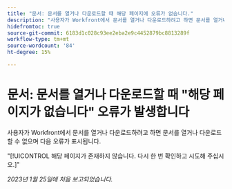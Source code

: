 ```yaml
---
title: "문서: 문서를 열거나 다운로드할 때 해당 페이지에 오류가 없습니다."
description: "사용자가 Workfront에서 문서를 열거나 다운로드하려고 하면 문서를 열거나 다운로드할 수 없으며 오류가 표시됩니다."
hidefromtoc: true
source-git-commit: 6183d1c028c93ee2eba2e9c4452879bc8813289f
workflow-type: tm+mt
source-wordcount: '84'
ht-degree: 15%

---
```



# 문서: 문서를 열거나 다운로드할 때 &quot;해당 페이지가 없습니다&quot; 오류가 발생합니다

<!--This article is on the WF and WFP TOC-->

사용자가 Workfront에서 문서를 열거나 다운로드하려고 하면 문서를 열거나 다운로드할 수 없으며 다음 오류가 표시됩니다.

&quot;[!UICONTROL 해당 페이지가 존재하지 않습니다. 다시 한 번 확인하고 시도해 주십시오.]&quot;

_2023년 1월 25일에 처음 보고되었습니다._
